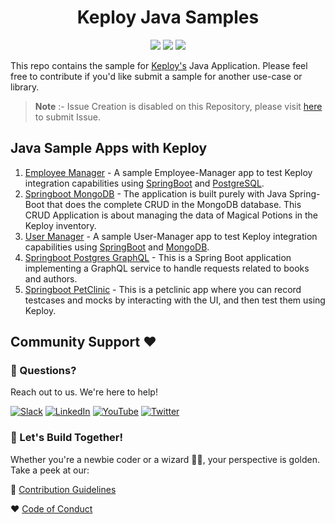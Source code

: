<h1 align="center"> Keploy Java Samples </h1>
<p align="center">

  <a href="CODE_OF_CONDUCT.md" alt="Contributions welcome">
    <img src="https://img.shields.io/badge/Contributions-Welcome-brightgreen?logo=github" /></a>
    
  <a href="https://join.slack.com/t/keploy/shared_invite/zt-12rfbvc01-o54cOG0X1G6eVJTuI_orSA" alt="Slack">
    <img src="https://github.com/keploy/samples-go/blob/main/.github/slack.svg?raw=true" /></a>
    
  <a href="https://opensource.org/licenses/Apache-2.0" alt="License">
    <img src="https://github.com/keploy/samples-go/blob/main/.github/License-Apache_2.0-blue.svg?raw=true" /></a> 
</p>

This repo contains the sample for [Keploy's](https://keploy.io) Java Application. Please feel free to contribute if you'd like submit a sample for another use-case or library.

> **Note** :- Issue Creation is disabled on this Repository, please visit [here](https://github.com/keploy/keploy/issues/new/choose) to submit Issue.

## Java Sample Apps with Keploy

1. [Employee Manager](https://github.com/keploy/samples-java/tree/main/employee-manager) - A sample Employee-Manager app to test Keploy integration capabilities using [SpringBoot](https://spring.io) and [PostgreSQL](https://www.postgresql.org/).
2. [Springboot MongoDB](https://github.com/keploy/samples-java/tree/main/spring-boot-mongo) - The application is built purely with Java Spring-Boot that does the complete CRUD in the MongoDB database. This CRUD Application is about managing the data of Magical Potions in the Keploy inventory.
3. [User Manager](https://github.com/keploy/samples-java/tree/main/user-manager) - A sample User-Manager app to test Keploy integration capabilities using [SpringBoot](https://spring.io) and [MongoDB](https://www.mongodb.com/).
4. [Springboot Postgres GraphQL](https://github.com/keploy/samples-java/tree/main/spring-boot-postgres-graphql) - This is a Spring Boot application implementing a GraphQL service to handle requests related to books and authors.
5. [Springboot PetClinic](https://github.com/keploy/samples-java/tree/main/spring-petclinic) - This is a petclinic app where you can record testcases and mocks by interacting with the UI, and then test them using Keploy.

## Community Support ❤️

### 🤔 Questions?

Reach out to us. We're here to help!

[![Slack](https://img.shields.io/badge/Slack-4A154B?style=for-the-badge&logo=slack&logoColor=white)](https://join.slack.com/t/keploy/shared_invite/zt-12rfbvc01-o54cOG0X1G6eVJTuI_orSA)
[![LinkedIn](https://img.shields.io/badge/linkedin-%230077B5.svg?style=for-the-badge&logo=linkedin&logoColor=white)](https://www.linkedin.com/company/keploy/)
[![YouTube](https://img.shields.io/badge/YouTube-%23FF0000.svg?style=for-the-badge&logo=YouTube&logoColor=white)](https://www.youtube.com/channel/UC6OTg7F4o0WkmNtSoob34lg)
[![Twitter](https://img.shields.io/badge/Twitter-%231DA1F2.svg?style=for-the-badge&logo=Twitter&logoColor=white)](https://twitter.com/Keployio)

### 💖 Let's Build Together!

Whether you're a newbie coder or a wizard 🧙‍♀️, your perspective is golden. Take a peek at our:

📜 [Contribution Guidelines](https://github.com/keploy/keploy/blob/main/CONTRIBUTING.md)

❤️ [Code of Conduct](https://github.com/keploy/keploy/blob/main/CODE_OF_CONDUCT.md)
